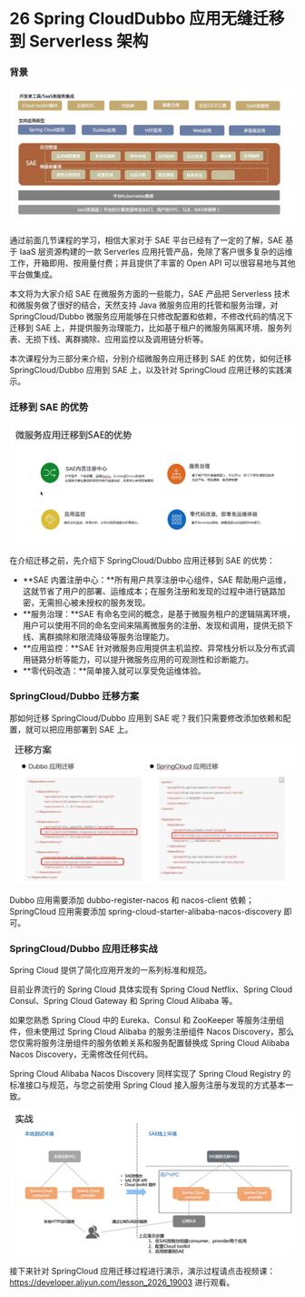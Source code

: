 # 26 Spring CloudDubbo 应用无缝迁移到 Serverless 架构

### 背景

![image.png](assets/2020-10-19-032108.png)

通过前面几节课程的学习，相信大家对于 SAE 平台已经有了一定的了解，SAE 基于 IaaS 层资源构建的一款 Serverles 应用托管产品，免除了客户很多复杂的运维工作，开箱即用、按用量付费；并且提供了丰富的 Open API 可以很容易地与其他平台做集成。

本文将为大家介绍 SAE 在微服务方面的一些能力，SAE 产品把 Serverless 技术和微服务做了很好的结合，天然支持 Java 微服务应用的托管和服务治理，对 SpringCloud/Dubbo 微服务应用能够在只修改配置和依赖，不修改代码的情况下迁移到 SAE 上，并提供服务治理能力，比如基于租户的微服务隔离环境、服务列表、无损下线、离群摘除、应用监控以及调用链分析等。

本次课程分为三部分来介绍，分别介绍微服务应用迁移到 SAE 的优势，如何迁移 SpringCloud/Dubbo 应用到 SAE 上，以及针对 SpringCloud 应用迁移的实践演示。

### 迁移到 SAE 的优势

![image.png](assets/2020-10-19-032114.png)

在介绍迁移之前，先介绍下 SpringCloud/Dubbo 应用迁移到 SAE 的优势：

- **SAE 内置注册中心：**所有用户共享注册中心组件，SAE 帮助用户运维，这就节省了用户的部署、运维成本；在服务注册和发现的过程中进行链路加密，无需担心被未授权的服务发现。
- **服务治理：**SAE 有命名空间的概念，是基于微服务租户的逻辑隔离环境，用户可以使用不同的命名空间来隔离微服务的注册、发现和调用，提供无损下线、离群摘除和限流降级等服务治理能力。
- **应用监控：**SAE 针对微服务应用提供主机监控、异常栈分析以及分布式调用链路分析等能力，可以提升微服务应用的可观测性和诊断能力。
- **零代码改造：**简单接入就可以享受免运维体验。

### SpringCloud/Dubbo 迁移方案

那如何迁移 SpringCloud/Dubbo 应用到 SAE 呢？我们只需要修改添加依赖和配置，就可以把应用部署到 SAE 上。

![image.png](assets/2020-10-19-032116.png)

Dubbo 应用需要添加 dubbo-register-nacos 和 nacos-client 依赖；SpringCloud 应用需要添加 spring-cloud-starter-alibaba-nacos-discovery 即可。

### SpringCloud/Dubbo 应用迁移实战

Spring Cloud 提供了简化应用开发的一系列标准和规范。

目前业界流行的 Spring Cloud 具体实现有 Spring Cloud Netflix、Spring Cloud Consul、Spring Cloud Gateway 和 Spring Cloud Alibaba 等。

如果您熟悉 Spring Cloud 中的 Eureka、Consul 和 ZooKeeper 等服务注册组件，但未使用过 Spring Cloud Alibaba 的服务注册组件 Nacos Discovery，那么您仅需将服务注册组件的服务依赖关系和服务配置替换成 Spring Cloud Alibaba Nacos Discovery，无需修改任何代码。

Spring Cloud Alibaba Nacos Discovery 同样实现了 Spring Cloud Registry 的标准接口与规范，与您之前使用 Spring Cloud 接入服务注册与发现的方式基本一致。

![image.png](assets/2020-10-19-032119.png)

接下来针对 SpringCloud 应用迁移过程进行演示，演示过程请点击视频课：<https://developer.aliyun.com/lesson_2026_19003> 进行观看。
